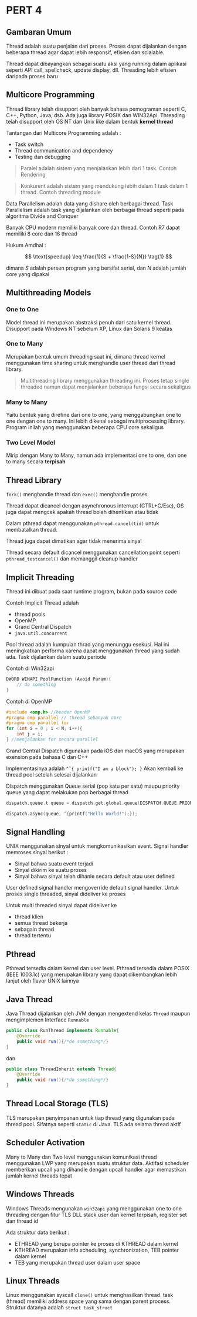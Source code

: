# PERT 4

## Gambaran Umum

Thread adalah suatu penjalan dari proses. Proses dapat dijalankan dengan beberapa thread agar dapat lebih responsif, efisien dan sclalable.

Thread dapat dibayangkan sebagai suatu aksi yang running dalam aplikasi seperti API call, spellcheck, update display, dll. Threading lebih efisien daripada proses baru

## Multicore Programming

Thread library telah disupport oleh banyak bahasa pemograman seperti C, C++, Python, Java, dsb. Ada juga library POSIX dan WIN32Api. Threading telah disupport oleh OS NT dan Unix like dalam bentuk **kernel thread**

Tantangan dari Multicore Programming adalah :

* Task switch
* Thread communication and dependency
* Testing dan debugging

 > 
 > Paralel adalah sistem yang menjalankan lebih dari 1 task. Contoh Rendering 

 > 
 > Konkurent adalah sistem yang mendukung lebih dalam 1 task dalam 1 thread. Contoh threading module

Data Parallelism adalah data yang dishare oleh berbagai thread. Task Parallelism adalah task yang dijalankan oleh berbagai thread seperti pada algoritma Divide and Conquer

Banyak CPU modern memiliki banyak core dan thread. Contoh R7 dapat memiliki 8 core dan 16 thread

Hukum Amdhal :

$$
\\text{speedup} \leq \frac{1}{S + \frac{1-S}{N}} \tag{1}
$$

dimana $S$ adalah persen program yang bersifat serial, dan $N$ adalah jumlah core yang dipakai

## Multithreading Models

### One to One

Model thread ini merupakan abstraksi penuh dari satu kernel thread. Disupport pada Windows NT sebelum XP, Linux dan Solaris 9 keatas

### One to Many

Merupakan bentuk umum threading saat ini, dimana thread kernel menggunakan time sharing untuk menghandle user thread dari thread library. 

 > 
 > Multithreading library menggunakan threading ini. Proses tetap single threaded namun dapat menjalankan beberapa fungsi secara sekaligus

### Many to Many

Yaitu bentuk yang direfine dari one to one, yang menggabungkan one to one dengan one to many. Ini lebih dikenal sebagai multiprocessing library. Program inilah yang menggunakan beberapa CPU core sekaligus

### Two Level Model

Mirip dengan Many to Many, namun ada implementasi one to one, dan one to many secara **terpisah**

## Thread Library

`fork()` menghandle thread dan `exec()` menghandle proses. 

Thread dapat dicancel dengan asynchronous interrupt (CTRL+C/Esc), OS juga dapat mengcek apakah thread boleh dihentikan atau tidak 

Dalam pthread dapat menggunakan `pthread.cancel(tid)` untuk membatalkan thread. 

Thread juga dapat dimatikan agar tidak menerima sinyal

Thread secara default dicancel menggunakan cancellation point seperti `pthread_testcancel()` dan memanggil cleanup handler

## Implicit Threading

Thread ini dibuat pada saat runtime program, bukan pada source code 

Contoh Implicit Thread adalah

* thread pools
* OpenMP
* Grand Central Dispatch
* `java.util.concurrent`

Pool thread adalah kumpulan thrad yang menunggu esekusi. Hal ini meningkatkan performa karena dapat menggunakan thread yang sudah ada. Task dijalankan dalam suatu periode

Contoh di Win32api

````cpp
DWORD WINAPI PoolFunction (Avoid Param){
    // do something
}
````

Contoh di OpenMP

````c
#include <omp.h> //header OpenMP
#pragma omp parallel // thread sebanyak core
#pragma omp parallel for
for (int i = 0 ; i < N; i++){
    int j = i;
} //menjalankan for secara parallel

````

Grand Central Dispatch digunakan pada iOS dan macOS yang merupakan exension pada bahasa C dan C++

Implementasinya adalah  `^ˆ{ printf("I am a block"); }`
Akan kembali ke thread pool setelah selesai dijalankan

Dispatch menggunakan Queue serial (pop satu per satu) maupu priority queue yang dapat melakukan pop berbagai thread

````c
dispatch.queue.t queue = dispatch.get.global.queue(DISPATCH.QUEUE.PRIORITY.DEFAULT, 0);

dispatch.async(queue, ^{printf("Hello World!");});

````

## Signal Handling

UNIX menggunakan sinyal untuk mengkomunikasikan event. Signal handler memroses sinyal berikut :

* Sinyal bahwa suatu event terjadi
* Sinyal dikirim ke suatu proses
* Sinyal bahwa sinyal telah dihanle secara default atau user defined

User defined signal handler mengoverride default signal handler. Untuk proses single threaded, sinyal dideliver ke proses

Untuk multi threaded sinyal dapat dideliver ke 

* thread klien
* semua thread bekerja
* sebagain thread
* thread tertentu

## Pthread

Pthread tersedia dalam kernel dan user level. Pthread tersedia dalam POSIX (IEEE 1003.1c) yang merupakan library yang dapat dikembangkan lebih lanjut oleh flavor UNIX lainnya

## Java Thread

Java Thread dijalankan oleh JVM dengan mengextend kelas `Thread` maupun mengimplemen Interface `Runnable`

````java
public class RunThread implements Runnable{
    @Override
    public void run(){/*do something*/}
}
````

dan 

````java
public class ThreadInherit extends Thread{
    @Override
    public void run(){/*do something*/}
}
````

## Thread Local Storage (TLS)

TLS merupakan penyimpanan untuk tiap thread yang digunakan pada thread pool. Sifatnya seperti `static` di Java. TLS ada selama thread aktif

## Scheduler Activation

Many to Many dan Two level menggunakan komunikasi thread menggunakan LWP yang merupakan suatu struktur data. Aktifasi scheduler memberikan upcall yang dihandle dengan upcall handler agar memastikan jumlah kernel threads tepat

## Windows Threads

Windows Threads mengunakan `win32api` yang menggunakan one to one threading dengan fitur TLS DLL stack user dan kernel terpisah, register set dan thread id

Ada struktur data  berikut :

* ETHREAD yang berupa pointer ke proses di KTHREAD dalam kernel
* KTHREAD merupakan info scheduling, synchronization, TEB pointer dalam kernel
* TEB yang merupakan thread user dalam user space

## Linux Threads

Linux menggunakan syscall `clone()` untuk menghasilkan thread. task (thread) memiliki address space yang sama dengan parent process. Struktur datanya adalah `struct task_struct`
